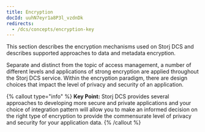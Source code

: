 ```yaml
---
title: Encryption
docId: uuhN7eyr1a8P3l_vzdnDk
redirects:
  - /dcs/concepts/encryption-key
---
```


This section describes the encryption mechanisms used on Storj DCS and describes supported approaches to data and metadata encryption.

Separate and distinct from the topic of access management, a number of different levels and applications of strong encryption are applied throughout the Storj DCS service. Within the encryption paradigm, there are design choices that impact the level of privacy and security of an application.&#x20;

{% callout type="info"  %}
**Key Point:** Storj DCS provides several approaches to developing more secure and private applications and your choice of integration pattern will allow you to make an informed decision on the right type of encryption to provide the commensurate level of privacy and security for your application data.
{% /callout %}

